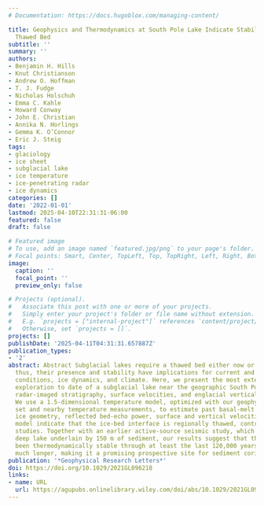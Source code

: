 ```yaml
---
# Documentation: https://docs.hugoblox.com/managing-content/

title: Geophysics and Thermodynamics at South Pole Lake Indicate Stability and a Regionally
  Thawed Bed
subtitle: ''
summary: ''
authors:
- Benjamin H. Hills
- Knut Christianson
- Andrew O. Hoffman
- T. J. Fudge
- Nicholas Holschuh
- Emma C. Kahle
- Howard Conway
- John E. Christian
- Annika N. Horlings
- Gemma K. O’Connor
- Eric J. Steig
tags:
- glaciology
- ice sheet
- subglacial lake
- ice temperature
- ice-penetrating radar
- ice dynamics
categories: []
date: '2022-01-01'
lastmod: 2025-04-10T22:31:31-06:00
featured: false
draft: false

# Featured image
# To use, add an image named `featured.jpg/png` to your page's folder.
# Focal points: Smart, Center, TopLeft, Top, TopRight, Left, Right, BottomLeft, Bottom, BottomRight.
image:
  caption: ''
  focal_point: ''
  preview_only: false

# Projects (optional).
#   Associate this post with one or more of your projects.
#   Simply enter your project's folder or file name without extension.
#   E.g. `projects = ["internal-project"]` references `content/project/deep-learning/index.md`.
#   Otherwise, set `projects = []`.
projects: []
publishDate: '2025-04-11T04:31:31.657887Z'
publication_types:
- '2'
abstract: Abstract Subglacial lakes require a thawed bed either now or in the past;
  thus, their presence and stability have implications for current and past basal
  conditions, ice dynamics, and climate. Here, we present the most extensive geophysical
  exploration to date of a subglacial lake near the geographic South Pole, including
  radar-imaged stratigraphy, surface velocities, and englacial vertical velocities.
  We use a 1.5-dimensional temperature model, optimized with our geophysical data
  set and nearby temperature measurements, to estimate past basal-melt rates. The
  ice geometry, reflected bed-echo power, surface and vertical velocities, and temperature
  model indicate that the ice-bed interface is regionally thawed, contradicting prior
  studies. Together with an earlier active-source seismic study, which showed a 32-m
  deep lake underlain by 150 m of sediment, our results suggest that the lake has
  been thermodynamically stable through at least the last 120,000 years and possibly
  much longer, making it a promising prospective site for sediment coring.
publication: '*Geophysical Research Letters*'
doi: https://doi.org/10.1029/2021GL096218
links:
- name: URL
  url: https://agupubs.onlinelibrary.wiley.com/doi/abs/10.1029/2021GL096218
---
```

